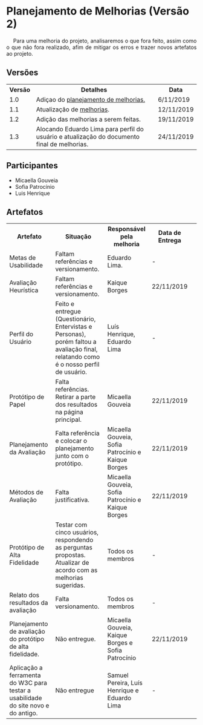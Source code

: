 # Planejamento de Melhorias (Versão 2)
<div class="line"></div>


<p align="justify">&emsp;
Para uma melhoria do projeto, analisaremos o que fora feito, assim como o que não fora realizado, afim de mitigar os erros e trazer novos artefatos ao projeto.
</p>

## Versões

<table class="versions">
	<tr>
		<th class="version_header">Versão</th>
		<th>Detalhes</th>
		<th>Data</th>
	</tr>
	<tr>
		<td>1.0</td>
		<td>Adiçao do <a href="../melhorias2.0">planejamento de melhorias.</a></td>
		<td>6/11/2019</td>
	</tr>	
	<tr>
		<td>1.1</td>
		<td>Atualização de <a href="../melhorias">melhorias</a>.</td>
		<td>12/11/2019</td>
	</tr>
  <tr>
		<td>1.2</td>
		<td>Adição das melhorias a serem feitas.</td>
		<td>19/11/2019</td>
	</tr>
	<tr>
		<td>1.3</td>
		<td>Alocando Eduardo Lima para perfil do usuário e atualização do documento final de melhorias.</td>
		<td>24/11/2019</td>
	</tr>
</table>

## Participantes
- Micaella Gouveia
- Sofia Patrocínio
- Luis Henrique

## Artefatos

<table class="artefatos">
	<tr>
		<th>Artefato</th>
		<th>Situação</th>
        <th>Responsável pela melhoria</th>
        <th>Data de Entrega</th>
	</tr>
	<tr>
		<td>Metas de Usabilidade</td>
		<td>Faltam referências e versionamento.</td>
        <td>Eduardo Lima.</td>
        <td>-</td>
	</tr>
	<tr>
		<td>Avaliação Heurística</td>
		<td>Faltam referências e versionamento.</td>
        <td>Kaique Borges</td>
        <td>22/11/2019</td>
	</tr>
	<tr>
		<td>Perfil do Usuário</td>
		<td>Feito e entregue (Questionário, Entervistas e Personas), porém faltou a avaliação final, relatando como é o nosso perfil de usuário.</td>
        <td>Luís Henrique, Eduardo Lima</td>
        <td>-</td>
	</tr>
	<tr>
	<tr>
		<td>Protótipo de Papel</td>
		<td>Falta referências. Retirar a parte dos resultados na página principal.</td>
        <td>Micaella Gouveia</td>
        <td>22/11/2019<td>
	</tr>
	<tr>
		<td>Planejamento da Avaliação</td>
		<td>Falta referência e colocar o planejamento junto com o protótipo.</td>
        <td>Micaella Gouveia, Sofia Patrocínio e Kaique Borges</td>
        <td>22/11/2019</td>
	</tr>
	</tr>
	<tr>
		<td>Métodos de Avaliação</td>
		<td>Falta justificativa.</td>
        <td>Micaella Gouveia, Sofia Patrocínio e Kaique Borges</td>
        <td>22/11/2019</td>
	</tr>
	<tr>
		<td>Protótipo de Alta Fidelidade</td>
		<td>Testar com cinco usuários, respondendo as perguntas propostas.<br>
        Atualizar de acordo com as melhorias sugeridas.</td>
        <td>Todos os membros</td>
        <td>-</td>
	</tr>
	<tr>
		<td>Relato dos resultados da avaliação</td>
		<td>Falta versionamento.</td>
        <td>Todos os membros</td>
        <td>-</td>
	</tr>
	<tr>
		<td>Planejamento de avaliação do protótipo de alta fidelidade.</td>
		<td>Não entregue.</td>
        <td>Micaella Gouveia, Kaique Borges e Sofia Patrocínio</td>
        <td>22/11/2019</td>
	</tr>
	<tr>
		<td>Aplicação a ferramenta do W3C para testar a usabilidade do site novo e do antigo.</td>
        <td>Não entregue</td>
        <td>Samuel Pereira, Luís Henrique e Eduardo Lima</td>
        <td>-</td>
	</tr>
</table> 
<br>